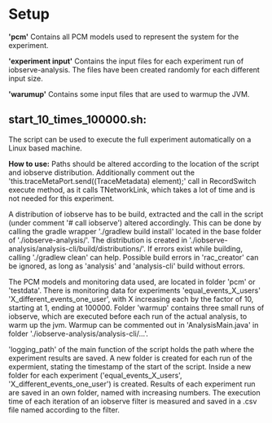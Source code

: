 # Setup
**'pcm'**
Contains all PCM models used to represent the system for the experiment.

**'experiment input'**
Contains the input files for each experiment run of iobserve-analysis. The files have been created randomly for each 
different input size.

**'warumup'**
Contains some input files that are used to warmup the JVM.

## start_10_times_100000.sh:
The script can be used to execute the full experiment automatically on a Linux based machine.

**How to use:**
Paths should be altered according to the location of the script and iobserve distribution.
Additionally comment out the 'this.traceMetaPort.send((TraceMetadata) element);' call in RecordSwitch execute method,
as it calls TNetworkLink, which takes a lot of time and is not needed for this experiment.
	
A distribution of iobserve has to be build, extracted and the call in the script (under comment '# call iobserve') 
altered accordingly.
This can be done by calling the gradle wrapper './gradlew build install' located in the base folder of 
'./iobserve-analysis/'.
The distribution is created in './iobserve-analysis/analysis-cli/build/distributions/'.
If errors exist while building, calling './gradlew clean' can help. 
Possible build errors in 'rac_creator' can be ignored, as long as 'analysis' and 'analysis-cli' build without errors.

The PCM models and monitoring data used, are located in folder 'pcm' or 'testdata'.
There is monitoring data for experiments 'equal_events_X_users' 'X_different_events_one_user', with X increasing each 
by the factor of 10, starting at 1, ending at 100000.
Folder 'warmup' contains three small runs of iobserve, which are executed before each run of the actual analysis, to 
warm up the jvm. Warmup can be commented out in 'AnalysisMain.java' in folder './iobserve-analysis/analysis-cli/...'.

'logging_path' of the main function of the script holds the path where the experiment results are saved.
A new folder is created for each run of the expermient, stating the timestamp of the start of the script.
Inside a new folder for each experiment ('equal_events_X_users', 'X_different_events_one_user') is created.
Results of each experiment run are saved in an own folder, named with increasing numbers.
The execution time of each iteration of an iobserve filter is measured and saved in a .csv file named according to the 
filter.
